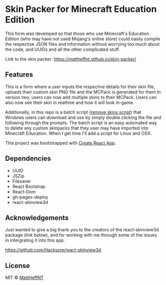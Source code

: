 # Skin Packer for Minecraft Education Edition

This form was developed so that those who use Minecraft's Education Edition (who may have not used Mojang's online store) could easily compile the respective JSON files and information without worrying too much about the code, and UUIDs and all the other complicated stuff.

Link to the skin packer: https://mattheffnt.github.io/skin-packer/

## Features

This is a form where a user inputs the respective details for their skin file, uploads their custom skin PNG file and the MCPack is generated for them.In version two, users can now add multiple skins to their MCPack. Users can also now see their skin in realtime and how it will look in-game.

Additionally, in this repo is a batch script (<a href = "./removeSkins.bat">remove skins script</a>) that Windows users can download and use by simply double clicking the file and following through the prompts. The batch script is an easy automated way to delete any custom skinpacks that they user may have imported into Minecraft Education. When I get time I'll add a script for Linux and OSX.

This project was bootstrapped with [Create React App](https://github.com/facebook/create-react-app).

## Dependencies

-   UUID
-   JSZip
-   Filesaver
-   React Bootstrap
-   React-Dom
-   gh-pages-deploy
-   react-skinview3d

## Acknowledgements

Just wanted to give a big thank you to the creators of the react-skinview3d package (link below), and for working with me through some of the issues in intergrating it into this app.

https://github.com/Hacksore/react-skinview3d

## License

MIT © [MattHeffNT](https://github.com/MattHeffNT)
